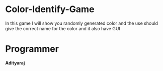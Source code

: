 # Color-Identify-Game
In this game I will show you randomly generated color and the use should give the correct name for the color and it also have GUI

# Programmer
**Adityaraj**

